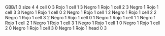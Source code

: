 <gs-board without-header> GBB/1.0
size 4 4
cell 0 3 Rojo 1 
cell 1 3 Negro 1 Rojo 1 
cell 2 3 Negro 1 Rojo 1 
cell 3 3 Negro 1 Rojo 1 
cell 0 2 Negro 1 Rojo 1 
cell 1 2 Negro 1 Rojo 1 
cell 2 2 Negro 1 Rojo 1 
cell 3 2 Negro 1 Rojo 1 
cell 0 1 Negro 1 Rojo 1 
cell 1 1 Negro 1 Rojo 1 
cell 2 1 Negro 1 Rojo 1 
cell 3 1 Negro 1 Rojo 1 
cell 1 0 Negro 1 Rojo 1 
cell 2 0 Negro 1 Rojo 1 
cell 3 0 Negro 1 Rojo 1 
head 0 3 </gs-board>